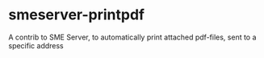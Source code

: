 # smeserver-printpdf
A contrib to SME Server, to automatically print attached pdf-files, sent to a specific address
